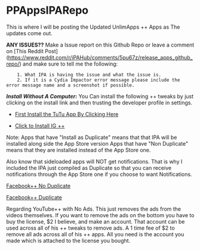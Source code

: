 # PPAppsIPARepo
This is where I will be posting the Updated UnlimApps ++ Apps as The updates come out.

**ANY ISSUES??**
       Make a Issue report on this Github Repo or leave a comment on [This Reddit Post]                  (https://www.reddit.com/r/iPAHub/comments/5pu67z/release_apps_github_repo/) and make sure to tell me the following:
        
        1. What IPA is having the issue and what the issue is.
        2. If it is a Cydia Impactor error message please include the error message name and a screenshot if possible.
          

***Install Without A Computer:***
 You Can install the following ++ tweaks by just clicking on the install link and then trusting the developer profile in settings.
 
 - [First Install the TuTu App By Clicking Here](http://www.tutuapp.vip/index.php?r=web/installZB&lang=en)
 
 - [Click to Install IG ++](https://tinyurl.com/jkebj5v)


Note: 
Apps that have "Install as Duplicate" means that that IPA will be installed along side the App Store version
Apps that have "Non Duplicate" means that they are installed instead of the App Store one. 

Also know that sideloaded apps will NOT get notifications. That is why I included the IPA just compiled as Duplicate so that you can receive notifications through the App Store one if you choose to want Notifications.

[Facebook++ No Duplicate](https://mega.nz/#!Xh4jkRrD!-XpPJpcs7lZXr9kMYooc16en7fjGJIK2px_rdsXEpcU)

[Facebook++ Duplicate](https://mega.nz/#!ushFnAyZ!LIlIoiZO4u1FWc6A-2f0NEa-ic_sCskyV40PAmXIT40)

Regarding YouTube++ with No Ads. This just removes the ads from the videos themselves. If you want to remove the ads on the bottom you have to buy the license, $2 I believe, and make an account. That account can be used across all of his ++ tweaks to remove ads. A 1 time fee of $2 to remove all ads across all of his ++ apps. All you need is the account you made which is attached to the license you bought. 
